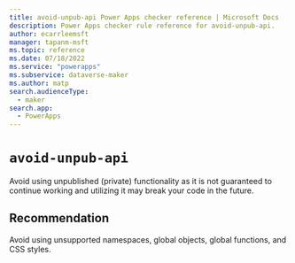 ```yaml
---
title: avoid-unpub-api Power Apps checker reference | Microsoft Docs
description: Power Apps checker rule reference for avoid-unpub-api.
author: ecarrleemsft
manager: tapanm-msft
ms.topic: reference
ms.date: 07/18/2022
ms.service: "powerapps"
ms.subservice: dataverse-maker
ms.author: matp
search.audienceType: 
  - maker
search.app: 
  - PowerApps
---
```

# `avoid-unpub-api`

Avoid using unpublished (private) functionality as it is not guaranteed to continue working and utilizing it may break your code in the future.

## Recommendation

Avoid using unsupported namespaces, global objects, global functions, and CSS styles.
